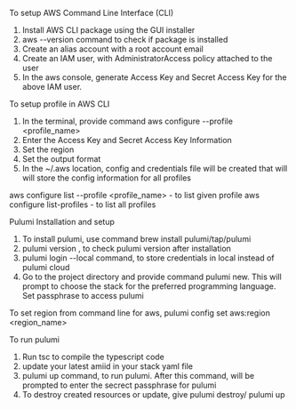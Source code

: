 To setup AWS Command Line Interface (CLI)

1. Install AWS CLI package using the GUI installer
2. aws --version command to check if package is installed
3. Create an alias account with a root account email
4. Create an IAM user, with AdministratorAccess policy attached to the user
5. In the aws console, generate Access Key and Secret Access Key for the above IAM user.

To setup profile in AWS CLI

1. In the terminal, provide command aws configure --profile <profile_name>
2. Enter the Access Key and Secret Access Key Information
3. Set the region
4. Set the output format
5. In the ~/.aws location, config and credentials file will be created that will will store the config information for all profiles

aws configure list --profile <profile_name> - to list given profile
aws configure list-profiles - to list all profiles

Pulumi Installation and setup

1. To install pulumi, use command brew install pulumi/tap/pulumi
2. pulumi version , to check pulumi version after installation
3. pulumi login --local command, to store credentials in local instead of pulumi cloud
4. Go to the project directory and provide command pulumi new. This will prompt to choose the stack for the preferred programming language. Set passphrase to access pulumi

To set region from command line for aws, pulumi config set aws:region <region_name>

To run pulumi
1. Run tsc to compile the typescript code
2. update your latest amiid in your stack yaml file
3. pulumi up command, to run pulumi. After this command, will be prompted to enter the secrect passphrase for pulumi
4. To destroy created resources or update, give pulumi destroy/ pulumi up